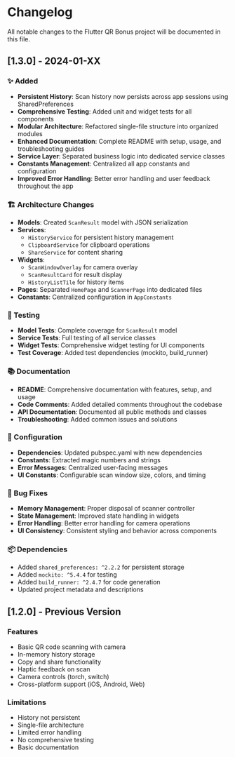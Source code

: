 # Changelog

All notable changes to the Flutter QR Bonus project will be documented in this file.

## [1.3.0] - 2024-01-XX

### ✨ Added
- **Persistent History**: Scan history now persists across app sessions using SharedPreferences
- **Comprehensive Testing**: Added unit and widget tests for all components
- **Modular Architecture**: Refactored single-file structure into organized modules
- **Enhanced Documentation**: Complete README with setup, usage, and troubleshooting guides
- **Service Layer**: Separated business logic into dedicated service classes
- **Constants Management**: Centralized all app constants and configuration
- **Improved Error Handling**: Better error handling and user feedback throughout the app

### 🏗️ Architecture Changes
- **Models**: Created `ScanResult` model with JSON serialization
- **Services**: 
  - `HistoryService` for persistent history management
  - `ClipboardService` for clipboard operations
  - `ShareService` for content sharing
- **Widgets**: 
  - `ScanWindowOverlay` for camera overlay
  - `ScanResultCard` for result display
  - `HistoryListTile` for history items
- **Pages**: Separated `HomePage` and `ScannerPage` into dedicated files
- **Constants**: Centralized configuration in `AppConstants`

### 🧪 Testing
- **Model Tests**: Complete coverage for `ScanResult` model
- **Service Tests**: Full testing of all service classes
- **Widget Tests**: Comprehensive widget testing for UI components
- **Test Coverage**: Added test dependencies (mockito, build_runner)

### 📚 Documentation
- **README**: Comprehensive documentation with features, setup, and usage
- **Code Comments**: Added detailed comments throughout the codebase
- **API Documentation**: Documented all public methods and classes
- **Troubleshooting**: Added common issues and solutions

### 🔧 Configuration
- **Dependencies**: Updated pubspec.yaml with new dependencies
- **Constants**: Extracted magic numbers and strings
- **Error Messages**: Centralized user-facing messages
- **UI Constants**: Configurable scan window size, colors, and timing

### 🐛 Bug Fixes
- **Memory Management**: Proper disposal of scanner controller
- **State Management**: Improved state handling in widgets
- **Error Handling**: Better error handling for camera operations
- **UI Consistency**: Consistent styling and behavior across components

### 📦 Dependencies
- Added `shared_preferences: ^2.2.2` for persistent storage
- Added `mockito: ^5.4.4` for testing
- Added `build_runner: ^2.4.7` for code generation
- Updated project metadata and descriptions

## [1.2.0] - Previous Version

### Features
- Basic QR code scanning with camera
- In-memory history storage
- Copy and share functionality
- Haptic feedback on scan
- Camera controls (torch, switch)
- Cross-platform support (iOS, Android, Web)

### Limitations
- History not persistent
- Single-file architecture
- Limited error handling
- No comprehensive testing
- Basic documentation
